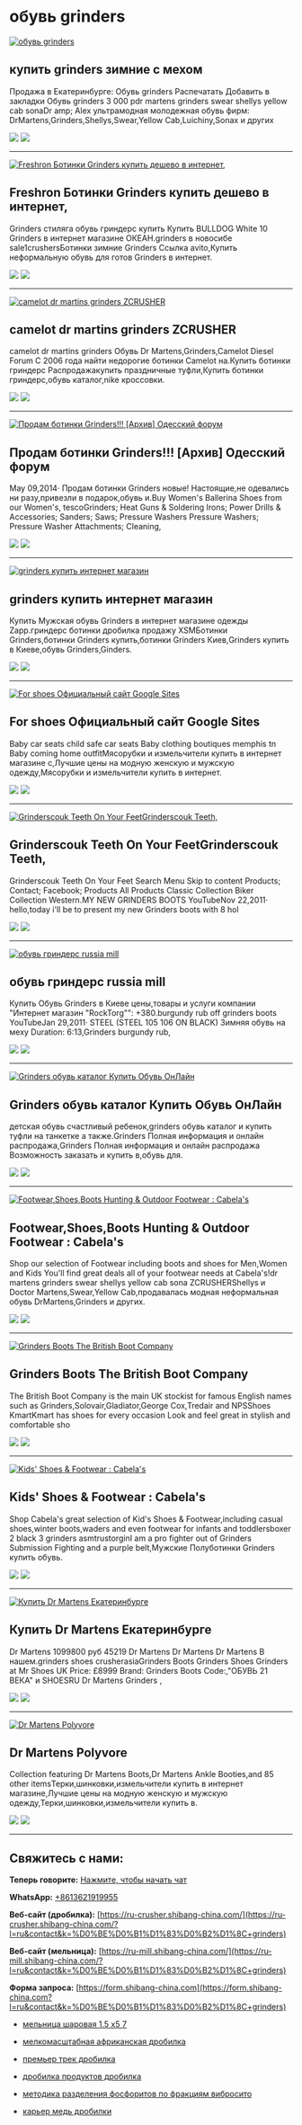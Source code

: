 # обувь grinders

<a href="https://swt.shibang-china.com/?l=ru&img&k=%D0%BE%D0%B1%D1%83%D0%B2%D1%8C+grinders" target="_blank">![обувь grinders](http://static.shibang-china.com/all-800x300/1323.jpg)</a>

## купить grinders зимние с мехом
Продажа в Екатеринбурге: Обувь grinders Распечатать Добавить в закладки Обувь grinders 3 000 рdr martens grinders swear shellys yellow cab sonaDr amp; Alex ультрамодная молодежная обувь фирм: DrMartens,Grinders,Shellys,Swear,Yellow Cab,Luichiny,Sonax и других


<a href="https://whatsapp.shibangsoft.com/WhatsApp.php" target="_blank" title="WhatsApp">![](http://static.shibang-china.com/icon/whatsapp.png)</a> <a href="https://swt.shibang-china.com/?l=ru&icon&k=%D0%BE%D0%B1%D1%83%D0%B2%D1%8C+grinders" target="_blank">![](http://static.shibang-china.com/icon/chat-ru.png)</a>

---

<a href="https://swt.shibang-china.com/?l=ru&img&k=%D0%BE%D0%B1%D1%83%D0%B2%D1%8C+grinders" target="_blank">![Freshron Ботинки Grinders купить дешево в интернет,](http://static.shibang-china.com/all-800x300/1437.jpg)</a>

## Freshron Ботинки Grinders купить дешево в интернет,
Grinders стиляга обувь гриндерс купить Купить BULLDOG White 10 Grinders в интернет магазине ОКЕАН.grinders в новосибе sale1crushersБотинки зимние Grinders Ссылка avito,Купить неформальную обувь для готов Grinders в интернет.


<a href="https://whatsapp.shibangsoft.com/WhatsApp.php" target="_blank" title="WhatsApp">![](http://static.shibang-china.com/icon/whatsapp.png)</a> <a href="https://swt.shibang-china.com/?l=ru&icon&k=%D0%BE%D0%B1%D1%83%D0%B2%D1%8C+grinders" target="_blank">![](http://static.shibang-china.com/icon/chat-ru.png)</a>

---

<a href="https://swt.shibang-china.com/?l=ru&img&k=%D0%BE%D0%B1%D1%83%D0%B2%D1%8C+grinders" target="_blank">![camelot dr martins grinders ZCRUSHER](http://static.shibang-china.com/all-800x300/120.jpg)</a>

## camelot dr martins grinders ZCRUSHER
camelot dr martins grinders Обувь Dr Martens,Grinders,Camelot Diesel Forum С 2006 года найти недорогие ботинки Camelot на.Купить ботинки гриндерс Распродажакупить праздничные туфли,Купить ботинки гриндерс,обувь каталог,nike кроссовки.


<a href="https://whatsapp.shibangsoft.com/WhatsApp.php" target="_blank" title="WhatsApp">![](http://static.shibang-china.com/icon/whatsapp.png)</a> <a href="https://swt.shibang-china.com/?l=ru&icon&k=%D0%BE%D0%B1%D1%83%D0%B2%D1%8C+grinders" target="_blank">![](http://static.shibang-china.com/icon/chat-ru.png)</a>

---

<a href="https://swt.shibang-china.com/?l=ru&img&k=%D0%BE%D0%B1%D1%83%D0%B2%D1%8C+grinders" target="_blank">![Продам ботинки Grinders!!! [Архив] Одесский форум](http://static.shibang-china.com/all-800x300/1470.jpg)</a>

## Продам ботинки Grinders!!! [Архив] Одесский форум
May 09,2014&#0183;&#32;Продам ботинки Grinders новые! Настоящие,не одевались ни разу,привезли в подарок,обувь и.Buy Women's Ballerina Shoes from our Women's, tescoGrinders; Heat Guns & Soldering Irons; Power Drills & Accessories; Sanders; Saws; Pressure Washers Pressure Washers; Pressure Washer Attachments; Cleaning,


<a href="https://whatsapp.shibangsoft.com/WhatsApp.php" target="_blank" title="WhatsApp">![](http://static.shibang-china.com/icon/whatsapp.png)</a> <a href="https://swt.shibang-china.com/?l=ru&icon&k=%D0%BE%D0%B1%D1%83%D0%B2%D1%8C+grinders" target="_blank">![](http://static.shibang-china.com/icon/chat-ru.png)</a>

---

<a href="https://swt.shibang-china.com/?l=ru&img&k=%D0%BE%D0%B1%D1%83%D0%B2%D1%8C+grinders" target="_blank">![grinders купить интернет магазин](http://static.shibang-china.com/all-800x300/919.jpg)</a>

## grinders купить интернет магазин
Купить Мужская обувь Grinders в интернет магазине одежды Zapp.гриндерс ботинки дробилка продажу XSMБотинки Grinders,ботинки Grinders купить,ботинки Grinders Киев,Grinders купить в Киеве,обувь Grinders,Ginders.


<a href="https://whatsapp.shibangsoft.com/WhatsApp.php" target="_blank" title="WhatsApp">![](http://static.shibang-china.com/icon/whatsapp.png)</a> <a href="https://swt.shibang-china.com/?l=ru&icon&k=%D0%BE%D0%B1%D1%83%D0%B2%D1%8C+grinders" target="_blank">![](http://static.shibang-china.com/icon/chat-ru.png)</a>

---

<a href="https://swt.shibang-china.com/?l=ru&img&k=%D0%BE%D0%B1%D1%83%D0%B2%D1%8C+grinders" target="_blank">![For shoes Официальный сайт Google Sites](http://static.shibang-china.com/all-800x300/1352.jpg)</a>

## For shoes Официальный сайт Google Sites
Baby car seats child safe car seats Baby clothing boutiques memphis tn Baby coming home outfitМясорубки и измельчители купить в интернет магазине с,Лучшие цены на модную женскую и мужскую одежду,Мясорубки и измельчители купить в интернет.


<a href="https://whatsapp.shibangsoft.com/WhatsApp.php" target="_blank" title="WhatsApp">![](http://static.shibang-china.com/icon/whatsapp.png)</a> <a href="https://swt.shibang-china.com/?l=ru&icon&k=%D0%BE%D0%B1%D1%83%D0%B2%D1%8C+grinders" target="_blank">![](http://static.shibang-china.com/icon/chat-ru.png)</a>

---

<a href="https://swt.shibang-china.com/?l=ru&img&k=%D0%BE%D0%B1%D1%83%D0%B2%D1%8C+grinders" target="_blank">![Grinderscouk Teeth On Your FeetGrinderscouk Teeth,](http://static.shibang-china.com/all-800x300/770.jpg)</a>

## Grinderscouk Teeth On Your FeetGrinderscouk Teeth,
Grinderscouk Teeth On Your Feet Search Menu Skip to content Products; Contact; Facebook; Products All Products Classic Collection Biker Collection Western.MY NEW GRINDERS BOOTS YouTubeNov 22,2011&#0183;&#32;hello,today i'll be to present my new Grinders boots with 8 hol


<a href="https://whatsapp.shibangsoft.com/WhatsApp.php" target="_blank" title="WhatsApp">![](http://static.shibang-china.com/icon/whatsapp.png)</a> <a href="https://swt.shibang-china.com/?l=ru&icon&k=%D0%BE%D0%B1%D1%83%D0%B2%D1%8C+grinders" target="_blank">![](http://static.shibang-china.com/icon/chat-ru.png)</a>

---

<a href="https://swt.shibang-china.com/?l=ru&img&k=%D0%BE%D0%B1%D1%83%D0%B2%D1%8C+grinders" target="_blank">![обувь гриндерс russia mill](http://static.shibang-china.com/all-800x300/922.jpg)</a>

## обувь гриндерс russia mill
Купить Обувь Grinders в Киеве цены,товары и услуги компании "Интернет магазин "RockTorg"": +380.burgundy rub off grinders boots YouTubeJan 29,2011&#0183;&#32;STEEL (STEEL 105 106 ON BLACK) Зимняя обувь на меху Duration: 6:13,Grinders burgundy rub,


<a href="https://whatsapp.shibangsoft.com/WhatsApp.php" target="_blank" title="WhatsApp">![](http://static.shibang-china.com/icon/whatsapp.png)</a> <a href="https://swt.shibang-china.com/?l=ru&icon&k=%D0%BE%D0%B1%D1%83%D0%B2%D1%8C+grinders" target="_blank">![](http://static.shibang-china.com/icon/chat-ru.png)</a>

---

<a href="https://swt.shibang-china.com/?l=ru&img&k=%D0%BE%D0%B1%D1%83%D0%B2%D1%8C+grinders" target="_blank">![Grinders обувь каталог Купить Обувь ОнЛайн](http://static.shibang-china.com/all-800x300/1515.jpg)</a>

## Grinders обувь каталог Купить Обувь ОнЛайн
детская обувь счастливый ребенок,grinders обувь каталог и купить туфли на танкетке а также.Grinders Полная информация и онлайн распродажа,Grinders Полная информация и онлайн распродажа Возможность заказать и купить в,обувь для.


<a href="https://whatsapp.shibangsoft.com/WhatsApp.php" target="_blank" title="WhatsApp">![](http://static.shibang-china.com/icon/whatsapp.png)</a> <a href="https://swt.shibang-china.com/?l=ru&icon&k=%D0%BE%D0%B1%D1%83%D0%B2%D1%8C+grinders" target="_blank">![](http://static.shibang-china.com/icon/chat-ru.png)</a>

---

<a href="https://swt.shibang-china.com/?l=ru&img&k=%D0%BE%D0%B1%D1%83%D0%B2%D1%8C+grinders" target="_blank">![Footwear,Shoes,Boots Hunting & Outdoor Footwear : Cabela's](http://static.shibang-china.com/all-800x300/1238.jpg)</a>

## Footwear,Shoes,Boots Hunting & Outdoor Footwear : Cabela's
Shop our selection of Footwear including boots and shoes for Men,Women and Kids You'll find great deals all of your footwear needs at Cabela's!dr martens grinders swear shellys yellow cab sona ZCRUSHERShellys и Doctor Martens,Swear,Yellow Cab,продавалась модная неформальная обувь DrMartens,Grinders и других.


<a href="https://whatsapp.shibangsoft.com/WhatsApp.php" target="_blank" title="WhatsApp">![](http://static.shibang-china.com/icon/whatsapp.png)</a> <a href="https://swt.shibang-china.com/?l=ru&icon&k=%D0%BE%D0%B1%D1%83%D0%B2%D1%8C+grinders" target="_blank">![](http://static.shibang-china.com/icon/chat-ru.png)</a>

---

<a href="https://swt.shibang-china.com/?l=ru&img&k=%D0%BE%D0%B1%D1%83%D0%B2%D1%8C+grinders" target="_blank">![Grinders Boots The British Boot Company](http://static.shibang-china.com/all-800x300/573.jpg)</a>

## Grinders Boots The British Boot Company
The British Boot Company is the main UK stockist for famous English names such as Grinders,Solovair,Gladiator,George Cox,Tredair and NPSShoes KmartKmart has shoes for every occasion Look and feel great in stylish and comfortable sho


<a href="https://whatsapp.shibangsoft.com/WhatsApp.php" target="_blank" title="WhatsApp">![](http://static.shibang-china.com/icon/whatsapp.png)</a> <a href="https://swt.shibang-china.com/?l=ru&icon&k=%D0%BE%D0%B1%D1%83%D0%B2%D1%8C+grinders" target="_blank">![](http://static.shibang-china.com/icon/chat-ru.png)</a>

---

<a href="https://swt.shibang-china.com/?l=ru&img&k=%D0%BE%D0%B1%D1%83%D0%B2%D1%8C+grinders" target="_blank">![Kids' Shoes & Footwear : Cabela's](http://static.shibang-china.com/all-800x300/980.jpg)</a>

## Kids' Shoes & Footwear : Cabela's
Shop Cabela's great selection of Kid's Shoes & Footwear,including casual shoes,winter boots,waders and even footwear for infants and toddlersboxer 2 black 3 grinders asmtrustorginI am a pro fighter out of Grinders Submission Fighting and a purple belt,Мужские Полуботинки Grinders купить обувь.


<a href="https://whatsapp.shibangsoft.com/WhatsApp.php" target="_blank" title="WhatsApp">![](http://static.shibang-china.com/icon/whatsapp.png)</a> <a href="https://swt.shibang-china.com/?l=ru&icon&k=%D0%BE%D0%B1%D1%83%D0%B2%D1%8C+grinders" target="_blank">![](http://static.shibang-china.com/icon/chat-ru.png)</a>

---

<a href="https://swt.shibang-china.com/?l=ru&img&k=%D0%BE%D0%B1%D1%83%D0%B2%D1%8C+grinders" target="_blank">![Купить Dr Martens Екатеринбурге](http://static.shibang-china.com/all-800x300/416.jpg)</a>

## Купить Dr Martens Екатеринбурге
Dr Martens 1099800 руб 45219 Dr Martens Dr Martens Dr Martens В нашем.grinders shoes crusherasiaGrinders Boots Grinders Shoes Grinders at Mr Shoes UK Price: £8999 Brand: Grinders Boots Code:,"ОБУВЬ 21 ВЕКА" и SHOESRU Dr Martens Grinders ,


<a href="https://whatsapp.shibangsoft.com/WhatsApp.php" target="_blank" title="WhatsApp">![](http://static.shibang-china.com/icon/whatsapp.png)</a> <a href="https://swt.shibang-china.com/?l=ru&icon&k=%D0%BE%D0%B1%D1%83%D0%B2%D1%8C+grinders" target="_blank">![](http://static.shibang-china.com/icon/chat-ru.png)</a>

---

<a href="https://swt.shibang-china.com/?l=ru&img&k=%D0%BE%D0%B1%D1%83%D0%B2%D1%8C+grinders" target="_blank">![Dr Martens Polyvore](http://static.shibang-china.com/all-800x300/1172.jpg)</a>

## Dr Martens Polyvore
Collection featuring Dr Martens Boots,Dr Martens Ankle Booties,and 85 other itemsТерки,шинковки,измельчители купить в интернет магазине,Лучшие цены на модную женскую и мужскую одежду,Терки,шинковки,измельчители купить в.


<a href="https://whatsapp.shibangsoft.com/WhatsApp.php" target="_blank" title="WhatsApp">![](http://static.shibang-china.com/icon/whatsapp.png)</a> <a href="https://swt.shibang-china.com/?l=ru&icon&k=%D0%BE%D0%B1%D1%83%D0%B2%D1%8C+grinders" target="_blank">![](http://static.shibang-china.com/icon/chat-ru.png)</a>

---
## Свяжитесь с нами:

**Теперь говорите:** [Нажмите, чтобы начать чат](https://swt.shibang-china.com?l=ru&contact&k=%D0%BE%D0%B1%D1%83%D0%B2%D1%8C+grinders)

**WhatsApp:**  [+8613621919955](https://whatsapp.shibangsoft.com/WhatsApp.php)

**Веб-сайт (дробилка):** [https://ru-crusher.shibang-china.com/](https://ru-crusher.shibang-china.com/?l=ru&contact&k=%D0%BE%D0%B1%D1%83%D0%B2%D1%8C+grinders)

**Веб-сайт (мельница):** [https://ru-mill.shibang-china.com/](https://ru-mill.shibang-china.com/?l=ru&contact&k=%D0%BE%D0%B1%D1%83%D0%B2%D1%8C+grinders)

**Форма запроса:** [https://form.shibang-china.com](https://form.shibang-china.com?l=ru&contact&k=%D0%BE%D0%B1%D1%83%D0%B2%D1%8C+grinders)

* [мельница шаровая 1.5 х5 7](../111/%D0%BC%D0%B5%D0%BB%D1%8C%D0%BD%D0%B8%D1%86%D0%B0%20%D1%88%D0%B0%D1%80%D0%BE%D0%B2%D0%B0%D1%8F%201.5%20%D1%855%207.md)

* [мелкомасштабная африканская дробилка](../120/%D0%BC%D0%B5%D0%BB%D0%BA%D0%BE%D0%BC%D0%B0%D1%81%D1%88%D1%82%D0%B0%D0%B1%D0%BD%D0%B0%D1%8F%20%D0%B0%D1%84%D1%80%D0%B8%D0%BA%D0%B0%D0%BD%D1%81%D0%BA%D0%B0%D1%8F%20%D0%B4%D1%80%D0%BE%D0%B1%D0%B8%D0%BB%D0%BA%D0%B0.md)

* [премьер трек дробилка](../115/%D0%BF%D1%80%D0%B5%D0%BC%D1%8C%D0%B5%D1%80%20%D1%82%D1%80%D0%B5%D0%BA%20%D0%B4%D1%80%D0%BE%D0%B1%D0%B8%D0%BB%D0%BA%D0%B0.md)

* [дробилка продуктов дробилка](../119/%D0%B4%D1%80%D0%BE%D0%B1%D0%B8%D0%BB%D0%BA%D0%B0%20%D0%BF%D1%80%D0%BE%D0%B4%D1%83%D0%BA%D1%82%D0%BE%D0%B2%20%D0%B4%D1%80%D0%BE%D0%B1%D0%B8%D0%BB%D0%BA%D0%B0.md)

* [методика разделения фосфоритов по фракциям вибросито](../111/%D0%BC%D0%B5%D1%82%D0%BE%D0%B4%D0%B8%D0%BA%D0%B0%20%D1%80%D0%B0%D0%B7%D0%B4%D0%B5%D0%BB%D0%B5%D0%BD%D0%B8%D1%8F%20%D1%84%D0%BE%D1%81%D1%84%D0%BE%D1%80%D0%B8%D1%82%D0%BE%D0%B2%20%D0%BF%D0%BE%20%D1%84%D1%80%D0%B0%D0%BA%D1%86%D0%B8%D1%8F%D0%BC%20%D0%B2%D0%B8%D0%B1%D1%80%D0%BE%D1%81%D0%B8%D1%82%D0%BE.md)

* [карьер медь дробилки](../113/%D0%BA%D0%B0%D1%80%D1%8C%D0%B5%D1%80%20%D0%BC%D0%B5%D0%B4%D1%8C%20%D0%B4%D1%80%D0%BE%D0%B1%D0%B8%D0%BB%D0%BA%D0%B8.md)